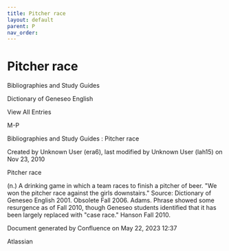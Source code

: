 ```yaml
---
title: Pitcher race
layout: default
parent: P
nav_order:
---
```


# Pitcher race

Bibliographies and Study Guides

Dictionary of Geneseo English

View All Entries

M-P

Bibliographies and Study Guides : Pitcher race

Created by  Unknown User (era6), last modified by  Unknown User (lah15) on Nov 23, 2010

Pitcher race

(n.) A drinking game in which a team races to finish a pitcher of beer. &quot;We won the pitcher race against the girls downstairs.&quot; Source: Dictionary of Geneseo English 2001. Obsolete Fall 2006. Adams. Phrase showed some resurgence as of Fall 2010, though Geneseo students identified that it has been largely replaced with &quot;case race.&quot; Hanson Fall 2010. 

Document generated by Confluence on May 22, 2023 12:37

Atlassian
